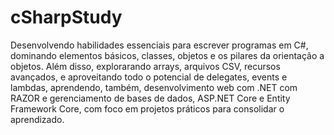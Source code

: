 # cSharpStudy
 Desenvolvendo habilidades essenciais para escrever programas em C#, dominando elementos básicos, classes, objetos e os pilares da orientação a objetos. Além disso, explorarando arrays, arquivos CSV, recursos avançados, e aproveitando todo o potencial de delegates, events e lambdas, aprendendo, também, desenvolvimento web com .NET com RAZOR e gerenciamento de bases de dados, ASP.NET Core e Entity Framework Core, com foco em projetos práticos para consolidar o aprendizado.
